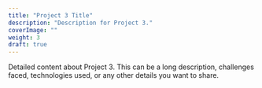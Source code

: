 ```yaml
---
title: "Project 3 Title"
description: "Description for Project 3."
coverImage: ""
weight: 3
draft: true
---
```


Detailed content about Project 3. This can be a long description, challenges faced, technologies used, or any other details you want to share.

